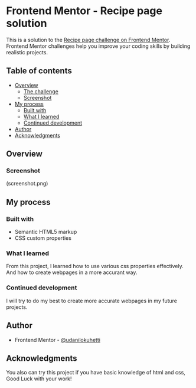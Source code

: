 # Frontend Mentor - Recipe page solution

This is a solution to the [Recipe page challenge on Frontend Mentor](https://www.frontendmentor.io/challenges/recipe-page-KiTsR8QQKm). Frontend Mentor challenges help you improve your coding skills by building realistic projects. 

## Table of contents

- [Overview](#overview)
  - [The challenge](#the-challenge)
  - [Screenshot](#screenshot)
- [My process](#my-process)
  - [Built with](#built-with)
  - [What I learned](#what-i-learned)
  - [Continued development](#continued-development)
- [Author](#author)
- [Acknowledgments](#acknowledgments)

## Overview

### Screenshot

(screenshot.png)

## My process

### Built with

- Semantic HTML5 markup
- CSS custom properties

### What I learned

From this project, I learned how to use various css properties effectively. And how to create webpages in a more accurant way.

### Continued development

I will try to do my best to create more accurate webpages in my future projects.

## Author

- Frontend Mentor - [@udanilokuhetti](https://www.frontendmentor.io/profile/udanilokuhetti)

## Acknowledgments

You also can try this project if you have basic knowledge of html and css, Good Luck with your work!
